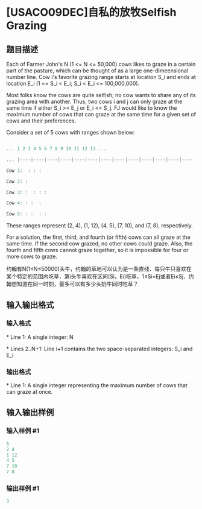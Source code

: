 # [USACO09DEC]自私的放牧Selfish Grazing

## 题目描述

Each of Farmer John's N (1 <= N <= 50,000) cows likes to graze in a certain part of the pasture, which can be thought of as a large one-dimeensional number line. Cow i's favorite grazing range starts at location S\_i and ends at location E\_i (1 <= S\_i < E\_i; S\_i < E\_i <= 100,000,000).

Most folks know the cows are quite selfish; no cow wants to share any of its grazing area with another. Thus, two cows i and j can only graze at the same time if either S\_i >= E\_j or E\_i <= S\_j. FJ would like to know the maximum number of cows that can graze at the same time for a given set of cows and their preferences.

Consider a set of 5 cows with ranges shown below:

```cpp

... 1 2 3 4 5 6 7 8 9 10 11 12 13 ...

... |----|----|----|----|----|----|----|----|----|----|----|----|----

Cow 1:  : : :

Cow 2: :

Cow 3: :  : : :

Cow 4: : :  :

Cow 5: : :  : :

```

These ranges represent (2, 4), (1, 12), (4, 5), (7, 10), and (7, 8), respectively.

For a solution, the first, third, and fourth (or fifth) cows can all graze at the same time. If the second cow grazed, no other cows could graze. Also, the fourth and fifth cows cannot graze together, so it is impossible for four or more cows to graze.

约翰有N(1≤N≤50000)头牛，约翰的草地可以认为是一条直线．每只牛只喜欢在某个特定的范围内吃草．第i头牛喜欢在区间(Si，Ei)吃草，1≤Si=Ej或者Ei≤Sj．约翰想知道在同一时刻，最多可以有多少头奶牛同时吃草？

## 输入输出格式

### 输入格式

\* Line 1: A single integer: N

\* Lines 2..N+1: Line i+1 contains the two space-separated integers: S\_i and E\_i

### 输出格式

\* Line 1: A single integer representing the maximum number of cows that can graze at once.

## 输入输出样例

### 输入样例 #1

```cpp
5 
2 4 
1 12 
4 5 
7 10 
7 8 

```
### 输出样例 #1

```cpp
3 

```

